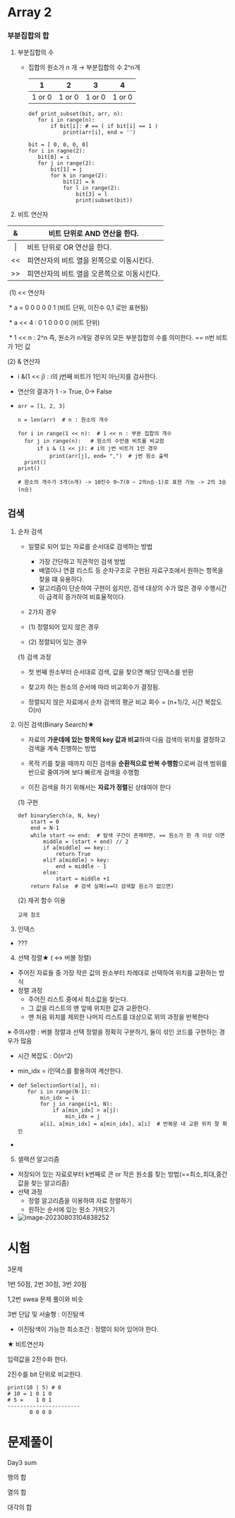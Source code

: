# Array 2



### 부분집합의 합

1. 부분집합의 수

   - 집합의 원소가 n 개 → 부분집합의 수 2^n개

     | 1      | 2      | 3      | 4      |
     | ------ | ------ | ------ | ------ |
     | 1 or 0 | 1 or 0 | 1 or 0 | 1 or 0 |

     ``` 
     def print_subset(bit, arr, n):
     	for i in range(n):
     		if bit[i]: # == ( if bit[i] == 1 )
     			print(arr[i], end = '')
     			
     bit = [ 0, 0, 0, 0]
     for i in ragne(2):
     	bit[0] = i
     	for j in range(2):
     		bit[1] = j
     		for k in range(2):
     			bit[2] = k
     			for l in range(2):
     				bit[3] = l
     				print(subset(bit))
     ```

2. 비트 연산자

|  &   | 비트 단위로 AND 연산을 한다.                |
| :--: | ------------------------------------------- |
|  \|  | 비트 단위로 OR 연산을 한다.                 |
|  <<  | 피연산자의 비트 열을 왼쪽으로 이동시킨다.   |
|  >>  | 피연산자의 비트 열을 오른쪽으로 이동시킨다. |

​	(1)  << 연산자

​	  * a = 0 0 0 0 0 1 (비트 단위, 이진수  0,1 로만 표현됨)

​	*  a << 4  : 0 1 0 0 0 0  (비트 단위)

​		* 1 << n : 2^n 즉, 원소가 n개일 경우의 모든 부분집합의 수를 의미한다. == n번 비트가 1인 값

(2) & 연산자

- i &(1 << j) : i의 j번째 비트가 1인지 아닌지를 검사한다.

- 연산의 결과가 1 -> True, 0-> False

- ```
  arr = [1, 2, 3]
  
  n = len(arr)  # n : 원소의 개수
  
  for i in range(1 << n):  # 1 << n : 부분 집합의 개수
  	for j in range(n):   # 원소의 수만큼 비트를 비교함
  		if i & (1 << j): # i의 j번 비트가 1인 경우
  			print(arr[j], end= ",")  # j번 원소 출력
  	print()
  print()
  
  # 원소의 개수가 3개(n개) -> 10진수 0~7(0 ~ 2의n승-1)로 표현 가능 -> 2의 3승(n승)
  
  ```



## 검색

1. 순차 검색

   * 일렬로 되어 있는 자료를 순서대로 검색하는 방법

     - 가장 간단하고 직관적인 검색 방법
     - 배열이나 연결 리스트 등 순차구조로 구현된 자료구조에서 원하는 항목을 찾을 떄 유용하다.
     - 알고리즘이 단순하여 구현이 쉽지만, 검색 대상의 수가 많은 경우 수행시간이 급격히 증가하여 비효율적이다.

   *  2가지 경우

     * (1) 정렬되어 있지 않은 경우
     * (2) 정렬되어 있는 경우

     (1) 검색 과정

     * 첫 번째 원소부터 순서대로 검색, 값을 찾으면 해당 인덱스를 반환

     * 찾고자 하는 원소의 순서에 따라 비교회수가 결정됨. 

     * 정렬되지 않은 자료에서 순차 검색의 평균 비교 회수 = (n+1)/2, 시간 복잡도 O(n)

       

 2. 이진 검색(Binary Search)★ 

    * 자료의 **가운데에 있는 항목의 key 값과 비교**하여 다음 검색의 위치를 결정하고 검색을 계속 진행하는 방법 

    * 목적 키를 찾을 때까지 이진 검색을 **순환적으로 반복 수행함**으로써 검색 범위를 반으로 줄여가며 보다 빠르게 검색을 수행함

    * 이진 검색을 하기 위해서는 **자료가 정렬**된 상태여야 한다

    (1) 구현

    ```
    def binarySerch(a, N, key)
    	start = 0
    	end = N-1
    	while start <= end:  # 탐색 구간이 존재하면, == 원소가 한 개 이상 이면
    		middle = (start + end) // 2
    		if a[middle] == key:: 
    			return True
    		elif a[middle] > key:
    			end = middle - 1
    		else:
    			start = middle +1
    	return False  # 검색 실패(==더 검색할 원소가 없으면)
    ```

    (2) 재귀 함수 이용

     ```
     교재 참조
     ```

    

3.  인덱스

   * ???

4.  선택 정렬★ ( ↔ 버블 정렬)

   * 주어진 자료들 중 가장 작은 값의 원소부터 차례대로 선택하여 위치를 교환하는 방식
   * 정렬 과정
     * 주어진 리스트 중에서 최소값을 찾는다.
     * 그 값을 리스트의 맨 앞에 위치한 값과 교환한다.
     * 맨 처음 위치를 제외한 나머지 리스트를 대상으로 위의 과정을 반복한다

   ※ 주의사항 : 버블 정렬과 선택 정렬을 정확히 구분하기, 둘이 섞인 코드를 구현하는 경우가 많음

   * 시간 복잡도 : O(n^2)

   * min_idx = i인덱스를 활용하여 계산한다.

   * ```
     def SelectionSort(a[], n):
     	for i in range(N-1):
     		min_idx = i
     		for j in range(i+1, N):
     			if a[min_idx] > a[j]:
     				min_idx = j
     		a[i], a[min_idx] = a[min_idx], a[i]  # 반복문 내 교환 위치 잘 확인
     ```

   * 

5.  셀렉션 알고리즘
   * 저장되어 있는 자료로부터 k번째로 큰 or 작은 원소를 찾는 방법(==최소,최대,중간값을 찾는 알고리즘)
   * 선택 과정
     * 정렬 알고리즘을 이용하여 자료 정렬하기
     * 원하는 순서에 있는 원소 가져오기
   * ![image-20230803104838252](C:\Users\SSAFY\AppData\Roaming\Typora\typora-user-images\image-20230803104838252.png)



# 시험

3문제

1번 50점, 2번 30점, 3번 20점

1,2번 swea 문제 풀이와 비슷

3번 단답 및 서술형 : 이진탐색

* 이진탐색이 가능한 최소조건 : 정렬이 되어 있어야 한다.



★ 비트연산자

입력값을 2진수화 한다.

2진수를 bit 단위로 비교한다.

```
print(10 | 5) # 0
# 10 = 1 0 1 0
# 5 =    1 0 1
-----------------------
       0 0 0 0 
```



# 문제풀이

Day3 sum

행의 합

열의 합

대각의 합













